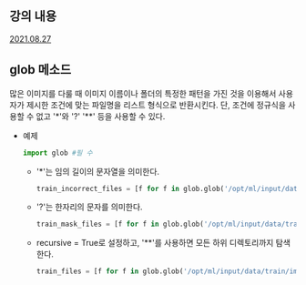 ## 강의 내용

[2021.08.27](https://thought-process-ing.tistory.com/12?category=1000264)



## glob 메소드

많은 이미지를 다룰 때 이미지 이름이나 폴더의 특정한 패턴을 가진 것을 이용해서 사용자가 제시한 조건에 맞는 파일명을 리스트 형식으로 반환시킨다. 단, 조건에 정규식을 사용할 수 없고 '*'와 '?' '**' 등을 사용할 수 있다.



- 예제

  ```python
  import glob #필 수
  ```

  - '*'는 임의 길이의 문자열을 의미한다.

    ```python
    train_incorrect_files = [f for f in glob.glob('/opt/ml/input/data/train/images/*/incorrect_mask.jpg')]
    ```

  - '?'는 한자리의 문자를 의미한다.

    ```python
    train_mask_files = [f for f in glob.glob('/opt/ml/input/data/train/images/*/mask?.jpg')] #?=1,2,3,4,5
    ```

    

  - recursive = True로 설정하고, '**'를 사용하면 모든 하위 디렉토리까지 탐색한다.

    ```python
    train_files = [f for f in glob.glob('/opt/ml/input/data/train/images/**', recursive= True)]
    ```

    

